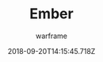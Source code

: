 ---
title: Ember
seoTitle: Warframe Ember. Ember Abilities. Warfame Ember Builds
description: A manipulator of heat and flame, Ember is the hottest warframe. She can use her abilities to turn the battlefield into a fiery landscape for her enemies.
date: 2018-09-20T14:15:45.718Z
author: warframe
layout: warframes
permalink: /warframes/ember/
image: /images/frames/ember.jpg
video_url: x09j6nOGfGE
footerImage: /images/frames/ember.jpg
---
